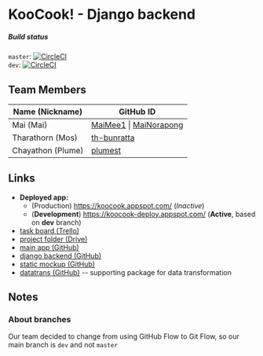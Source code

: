 # KooCook! - Django backend 

##### Build status
`master`: [![CircleCI](https://circleci.com/gh/KooCook/koocook-dj/tree/master.svg?style=svg&circle-token=fd2434f2ab70aacb8216f2242e272abeae57859c)](https://circleci.com/gh/KooCook/koocook-dj/tree/master)  
`dev`: [![CircleCI](https://circleci.com/gh/KooCook/koocook-dj/tree/dev.svg?style=svg&circle-token=fd2434f2ab70aacb8216f2242e272abeae57859c)](https://circleci.com/gh/KooCook/koocook-dj/tree/dev)

## Team Members

| Name (Nickname)   | GitHub ID |
|-------------------|-----------|
| Mai (Mai)         | [MaiMee1](https://github.com/MaiMee1/) \| [MaiNorapong](https://github.com/MaiNorapong/)
| Tharathorn (Mos)  | [th-bunratta](https://github.com/th-bunratta/)
| Chayathon (Plume) | [plumest](https://github.com/plumest/)

## Links

- **Deployed app:** 
    - (Production) https://koocook.appspot.com/ (*Inactive*)
    - (**Development**) https://koocook-deploy.appspot.com/ (**Active**, based on **dev** branch)
- [task board (Trello)](https://trello.com/b/32svKah9/isp19-koocook)
- [project folder (Drive)](https://drive.google.com/open?id=1GpXj0oaM3n29aJF2YNDhjJwkCqqHa-04)
- [main app (GitHub)](https://github.com/KooCook/koocook/tree/dev)
- [django backend (GitHub)](https://github.com/KooCook/koocook-dj/tree/dev)
- [static mockup (GitHub)](https://github.com/KooCook/koocook-static-mockup/commits/dev/common)
- [datatrans (GitHub)](https://github.com/KooCook/datatrans) -- supporting package for data transformation

## Notes

### About branches

Our team decided to change from using GitHub Flow to Git Flow, so our main branch is `dev` and not `master`
